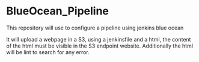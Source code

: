 # BlueOcean_Pipeline

This repository will use to configure a pipeline using jenkins blue ocean

It will upload a webpage in a S3, using a jenkinsfile and a html, the content of the html must be visible in the S3 endpoint website.
Additionally the html will be lint to search for any error. 
